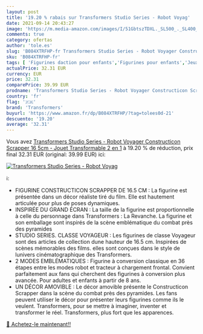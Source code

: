 ```yaml
---
layout: post
title: '19.20 % rabais sur Transformers Studio Series - Robot Voyag'
date: 2021-09-14 20:43:27
image: 'https://m.media-amazon.com/images/I/51GbtszTDXL._SL500_._SL400_.jpg'
comments: true
category: ofertas
author: 'tole.es'
slug: 'B084XTRFHP-fr Transformers Studio Series - Robot Voyager Constructicon...'
sku: 'B084XTRFHP-fr'
tags: [ 'Figurines daction pour enfants','Figurines pour enfants','Jeux et Jouets','Jeux et jouets','transformers', ]
actualPrice: 32.31 EUR
currency: EUR
price: 32.31
comparePrice: 39.99 EUR
prodname: 'Transformers Studio Series - Robot Voyager Constructicon Scrapper 16 5cm - Jouet Transformable 2 en 1'
country: 'fr'
flag: '🇫🇷'
brand: 'Transformers'
buyurl: 'https://www.amazon.fr/dp/B084XTRFHP/?tag=tolees0d-21'
descuento: '19.20'
average: '32.31'
---
```


Vous avez [Transformers Studio Series - Robot Voyager Constructicon Scrapper 16 5cm - Jouet Transformable 2 en 1](https://www.amazon.fr/dp/B084XTRFHP/?tag=tolees0d-21)  à  19.20 % de réduction, prix final  32.31 EUR (original: 39.99 EUR) ici:

[![Transformers Studio Series - Robot Voyag](https://m.media-amazon.com/images/I/51GbtszTDXL._SL500_._SL400_.jpg)](https://www.amazon.fr/dp/B084XTRFHP/?tag=tolees0d-21)

ℹ️:

- FIGURINE CONSTRUCTICON SCRAPPER DE 16.5 CM : La figurine est présentée dans un décor réaliste tiré du film. Elle est hautement articulée pour plus de poses dynamiques.
- INSPIRÉE DU GRAND ÉCRAN : La taille de la figurine est proportionnelle à celle du personnage dans Transformers : La Revanche. La figurine et son emballage sont inspirés de la scène emblématique du combat près des pyramides
- STUDIO SERIES. CLASSE VOYAGEUR : Les figurines de classe Voyageur sont des articles de collection dune hauteur de 16.5 cm. Inspirées de scènes mémorables des films. elles sont conçues dans le style de lunivers cinématographique des Transformers.
- 2 MODES EMBLÉMATIQUES : Figurine à conversion classique en 36 étapes entre les modes robot et tracteur à chargement frontal. Convient parfaitement aux fans qui cherchent des figurines à conversion plus avancée. Pour adultes et enfants à partir de 8 ans.
- UN DÉCOR AMOVIBLE : Le décor amovible présente le Constructicon Scrapper dans la scène du combat près des pyramides. Les fans peuvent utiliser le décor pour présenter leurs figurines comme ils le veulent. Transformers, pour se mettre à imaginer, inventer et transformer le réel. Transformers, plus fort que les apparences.

[🛒 Achetez-le maintenant!!](https://www.amazon.fr/dp/B084XTRFHP/?tag=tolees0d-21)
